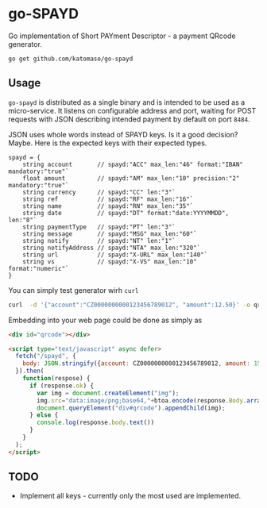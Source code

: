 # go-SPAYD

Go implementation of Short PAYment Descriptor - a payment QRcode generator.

`go get github.com/katomaso/go-spayd`

## Usage

`go-spayd` is distributed as a single binary and is intended to be used as a
micro-service. It listens on configurable address and port, waiting for POST
requests with JSON describing intended payment by default on port `8484`.

JSON uses whole words instead of SPAYD keys. Is it a good decision? Maybe. Here
is the expected keys with their expected types.

```
spayd = {
	string account       // spayd:"ACC" max_len:"46" format:"IBAN" mandatory:"true"`
	float amount         // spayd:"AM" max_len:"10" precision:"2" mandatory:"true"`
	string currency      // spayd:"CC" len:"3"`
	string ref           // spayd:"RF" max_len:"16"`
	string name          // spayd:"RN" max_len:"35"`
	string date          // spayd:"DT" format:"date:YYYYMMDD", len:"8"`
	string paymentType   // spayd:"PT" len:"3"`
	string message       // spayd:"MSG" max_len:"60"`
	string notify        // spayd:"NT" len:"1"`
	string notifyAddress // spayd:"NTA" max_len:"320"`
	string url           // spayd:"X-URL" max_len:"140"`
	string vs            // spayd:"X-VS" max_len:"10" format:"numeric"`
}
```

You can simply test generator wirh `curl`

```sh
curl  -d '{"account":"CZ0000000000123456789012", "amount":12.50}' -o qrcode.png localhost:8484
```

Embedding into your web page could be done as simply as

```html
<div id="qrcode"></div>

<script type="text/javascript" async defer>
  fetch("/spayd", {
    body: JSON.stringify({account: CZ0000000000123456789012, amount: 150, message: "{{.Person.Email}}"})
  }).then(
    function(respose) {
      if (response.ok) {
        var img = document.createElement("img");
        img.src="data:image/png;base64,"+btoa.encode(response.Body.arrayBuffer())
        document.queryElement("div#qrcode").appendChild(img);
      } else {
        console.log(response.body.text())
      }
    }
  );
</script>
```

## TODO

* Implement all keys - currently only the most used are implemented.